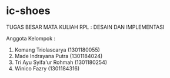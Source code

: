 # ic-shoes
TUGAS BESAR MATA KULIAH RPL : DESAIN DAN IMPLEMENTASI

Anggota Kelompok : 
1. Komang Triolascarya (1301180055)
2. Made Indrayana Putra (1301184024)
3. Tri Ayu Syifa'ur Rohmah (1301180254)
4. Winico Fazry (1301184316)
